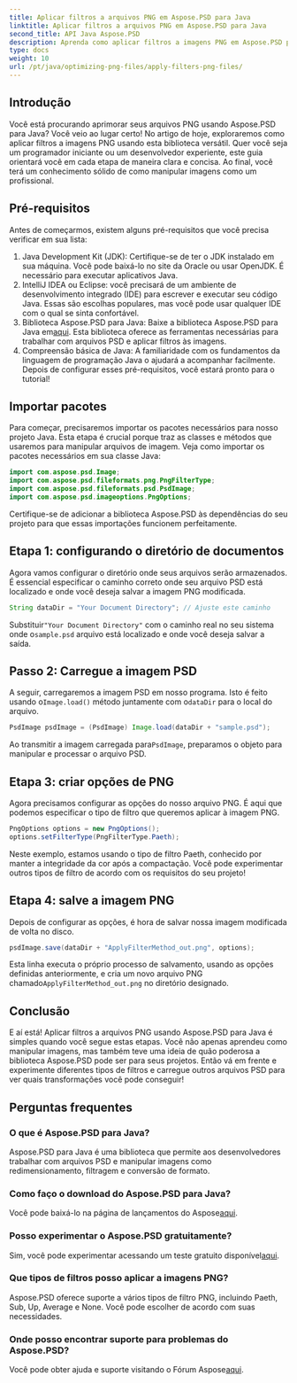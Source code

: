 ```yaml
---
title: Aplicar filtros a arquivos PNG em Aspose.PSD para Java
linktitle: Aplicar filtros a arquivos PNG em Aspose.PSD para Java
second_title: API Java Aspose.PSD
description: Aprenda como aplicar filtros a imagens PNG em Aspose.PSD para Java com este guia detalhado. Etapas simples para resultados de imagens impressionantes.
type: docs
weight: 10
url: /pt/java/optimizing-png-files/apply-filters-png-files/
---
```

## Introdução
Você está procurando aprimorar seus arquivos PNG usando Aspose.PSD para Java? Você veio ao lugar certo! No artigo de hoje, exploraremos como aplicar filtros a imagens PNG usando esta biblioteca versátil. Quer você seja um programador iniciante ou um desenvolvedor experiente, este guia orientará você em cada etapa de maneira clara e concisa. Ao final, você terá um conhecimento sólido de como manipular imagens como um profissional.
## Pré-requisitos
Antes de começarmos, existem alguns pré-requisitos que você precisa verificar em sua lista:
1. Java Development Kit (JDK): Certifique-se de ter o JDK instalado em sua máquina. Você pode baixá-lo no site da Oracle ou usar OpenJDK. É necessário para executar aplicativos Java.
2. IntelliJ IDEA ou Eclipse: você precisará de um ambiente de desenvolvimento integrado (IDE) para escrever e executar seu código Java. Essas são escolhas populares, mas você pode usar qualquer IDE com o qual se sinta confortável.
3.  Biblioteca Aspose.PSD para Java: Baixe a biblioteca Aspose.PSD para Java em[aqui](https://releases.aspose.com/psd/java/). Esta biblioteca oferece as ferramentas necessárias para trabalhar com arquivos PSD e aplicar filtros às imagens.
4. Compreensão básica de Java: A familiaridade com os fundamentos da linguagem de programação Java o ajudará a acompanhar facilmente.
Depois de configurar esses pré-requisitos, você estará pronto para o tutorial!
## Importar pacotes
Para começar, precisaremos importar os pacotes necessários para nosso projeto Java. Esta etapa é crucial porque traz as classes e métodos que usaremos para manipular arquivos de imagem.
Veja como importar os pacotes necessários em sua classe Java:
```java
import com.aspose.psd.Image;
import com.aspose.psd.fileformats.png.PngFilterType;
import com.aspose.psd.fileformats.psd.PsdImage;
import com.aspose.psd.imageoptions.PngOptions;
```
Certifique-se de adicionar a biblioteca Aspose.PSD às dependências do seu projeto para que essas importações funcionem perfeitamente.

## Etapa 1: configurando o diretório de documentos
Agora vamos configurar o diretório onde seus arquivos serão armazenados. É essencial especificar o caminho correto onde seu arquivo PSD está localizado e onde você deseja salvar a imagem PNG modificada.
```java
String dataDir = "Your Document Directory"; // Ajuste este caminho
```
 Substituir`"Your Document Directory"` com o caminho real no seu sistema onde o`sample.psd` arquivo está localizado e onde você deseja salvar a saída.
## Passo 2: Carregue a imagem PSD
 A seguir, carregaremos a imagem PSD em nosso programa. Isto é feito usando o`Image.load()` método juntamente com o`dataDir` para o local do arquivo.
```java
PsdImage psdImage = (PsdImage) Image.load(dataDir + "sample.psd");
```
 Ao transmitir a imagem carregada para`PsdImage`, preparamos o objeto para manipular e processar o arquivo PSD. 
## Etapa 3: criar opções de PNG
Agora precisamos configurar as opções do nosso arquivo PNG. É aqui que podemos especificar o tipo de filtro que queremos aplicar à imagem PNG.
```java
PngOptions options = new PngOptions();
options.setFilterType(PngFilterType.Paeth);
```
Neste exemplo, estamos usando o tipo de filtro Paeth, conhecido por manter a integridade da cor após a compactação. Você pode experimentar outros tipos de filtro de acordo com os requisitos do seu projeto!
## Etapa 4: salve a imagem PNG
Depois de configurar as opções, é hora de salvar nossa imagem modificada de volta no disco.
```java
psdImage.save(dataDir + "ApplyFilterMethod_out.png", options);
```
 Esta linha executa o próprio processo de salvamento, usando as opções definidas anteriormente, e cria um novo arquivo PNG chamado`ApplyFilterMethod_out.png` no diretório designado.
## Conclusão
E aí está! Aplicar filtros a arquivos PNG usando Aspose.PSD para Java é simples quando você segue estas etapas. Você não apenas aprendeu como manipular imagens, mas também teve uma ideia de quão poderosa a biblioteca Aspose.PSD pode ser para seus projetos. Então vá em frente e experimente diferentes tipos de filtros e carregue outros arquivos PSD para ver quais transformações você pode conseguir!
## Perguntas frequentes
### O que é Aspose.PSD para Java?  
Aspose.PSD para Java é uma biblioteca que permite aos desenvolvedores trabalhar com arquivos PSD e manipular imagens como redimensionamento, filtragem e conversão de formato.
### Como faço o download do Aspose.PSD para Java?  
 Você pode baixá-lo na página de lançamentos do Aspose[aqui](https://releases.aspose.com/psd/java/).
### Posso experimentar o Aspose.PSD gratuitamente?  
 Sim, você pode experimentar acessando um teste gratuito disponível[aqui](https://releases.aspose.com/).
### Que tipos de filtros posso aplicar a imagens PNG?  
Aspose.PSD oferece suporte a vários tipos de filtro PNG, incluindo Paeth, Sub, Up, Average e None. Você pode escolher de acordo com suas necessidades.
### Onde posso encontrar suporte para problemas do Aspose.PSD?  
 Você pode obter ajuda e suporte visitando o Fórum Aspose[aqui](https://forum.aspose.com/c/psd/34).